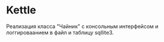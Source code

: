 # Kettle
Реализация класса "Чайник" c консольным интерфейсом и логгироваанием в файл и таблицу sqllite3.

